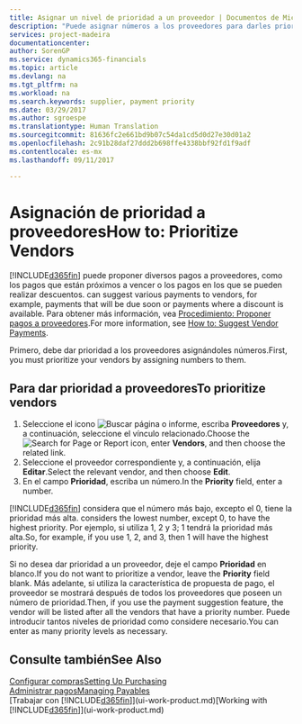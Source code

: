 ```yaml
---
title: Asignar un nivel de prioridad a un proveedor | Documentos de Microsoft
description: "Puede asignar números a los proveedores para darles prioridad y facilitar las sugerencias de pago en Financials."
services: project-madeira
documentationcenter: 
author: SorenGP
ms.service: dynamics365-financials
ms.topic: article
ms.devlang: na
ms.tgt_pltfrm: na
ms.workload: na
ms.search.keywords: supplier, payment priority
ms.date: 03/29/2017
ms.author: sgroespe
ms.translationtype: Human Translation
ms.sourcegitcommit: 81636fc2e661bd9b07c54da1cd5d0d27e30d01a2
ms.openlocfilehash: 2c91b28daf27ddd2b698ffe4338bbf92fd1f9adf
ms.contentlocale: es-mx
ms.lasthandoff: 09/11/2017

---
```

# <a name="how-to-prioritize-vendors"></a><span data-ttu-id="6cc0e-103">Asignación de prioridad a proveedores</span><span class="sxs-lookup"><span data-stu-id="6cc0e-103">How to: Prioritize Vendors</span></span>
[!INCLUDE[d365fin](includes/d365fin_md.md)]<span data-ttu-id="6cc0e-104"> puede proponer diversos pagos a proveedores, como los pagos que están próximos a vencer o los pagos en los que se pueden realizar descuentos.</span><span class="sxs-lookup"><span data-stu-id="6cc0e-104"> can suggest various payments to vendors, for example, payments that will be due soon or payments where a discount is available.</span></span> <span data-ttu-id="6cc0e-105">Para obtener más información, vea [Procedimiento: Proponer pagos a proveedores](payables-how-suggest-vendor-payments.md).</span><span class="sxs-lookup"><span data-stu-id="6cc0e-105">For more information, see [How to: Suggest Vendor Payments](payables-how-suggest-vendor-payments.md).</span></span>

<span data-ttu-id="6cc0e-106">Primero, debe dar prioridad a los proveedores asignándoles números.</span><span class="sxs-lookup"><span data-stu-id="6cc0e-106">First, you must prioritize your vendors by assigning numbers to them.</span></span>

## <a name="to-prioritize-vendors"></a><span data-ttu-id="6cc0e-107">Para dar prioridad a proveedores</span><span class="sxs-lookup"><span data-stu-id="6cc0e-107">To prioritize vendors</span></span>
1. <span data-ttu-id="6cc0e-108">Seleccione el icono ![Buscar página o informe](media/ui-search/search_small.png "icono Buscar página o informe"), escriba **Proveedores** y, a continuación, seleccione el vínculo relacionado.</span><span class="sxs-lookup"><span data-stu-id="6cc0e-108">Choose the ![Search for Page or Report](media/ui-search/search_small.png "Search for Page or Report icon") icon, enter **Vendors**, and then choose the related link.</span></span>
2. <span data-ttu-id="6cc0e-109">Seleccione el proveedor correspondiente y, a continuación, elija **Editar**.</span><span class="sxs-lookup"><span data-stu-id="6cc0e-109">Select the relevant vendor, and then choose **Edit**.</span></span>
3. <span data-ttu-id="6cc0e-110">En el campo **Prioridad**, escriba un número.</span><span class="sxs-lookup"><span data-stu-id="6cc0e-110">In the **Priority** field, enter a number.</span></span>

[!INCLUDE[d365fin](includes/d365fin_md.md)]<span data-ttu-id="6cc0e-111"> considera que el número más bajo, excepto el 0, tiene la prioridad más alta.</span><span class="sxs-lookup"><span data-stu-id="6cc0e-111"> considers the lowest number, except 0, to have the highest priority.</span></span> <span data-ttu-id="6cc0e-112">Por ejemplo, si utiliza 1, 2 y 3; 1 tendrá la prioridad más alta.</span><span class="sxs-lookup"><span data-stu-id="6cc0e-112">So, for example, if you use 1, 2, and 3, then 1 will have the highest priority.</span></span>

<span data-ttu-id="6cc0e-113">Si no desea dar prioridad a un proveedor, deje el campo **Prioridad** en blanco.</span><span class="sxs-lookup"><span data-stu-id="6cc0e-113">If you do not want to prioritize a vendor, leave the **Priority** field blank.</span></span> <span data-ttu-id="6cc0e-114">Más adelante, si utiliza la característica de propuesta de pago, el proveedor se mostrará después de todos los proveedores que poseen un número de prioridad.</span><span class="sxs-lookup"><span data-stu-id="6cc0e-114">Then, if you use the payment suggestion feature, the vendor will be listed after all the vendors that have a priority number.</span></span> <span data-ttu-id="6cc0e-115">Puede introducir tantos niveles de prioridad como considere necesario.</span><span class="sxs-lookup"><span data-stu-id="6cc0e-115">You can enter as many priority levels as necessary.</span></span>

## <a name="see-also"></a><span data-ttu-id="6cc0e-116">Consulte también</span><span class="sxs-lookup"><span data-stu-id="6cc0e-116">See Also</span></span>
[<span data-ttu-id="6cc0e-117">Configurar compras</span><span class="sxs-lookup"><span data-stu-id="6cc0e-117">Setting Up Purchasing</span></span>](purchasing-setup-purchasing.md)  
[<span data-ttu-id="6cc0e-118">Administrar pagos</span><span class="sxs-lookup"><span data-stu-id="6cc0e-118">Managing Payables</span></span>](payables-manage-payables.md)  
<span data-ttu-id="6cc0e-119">[Trabajar con [!INCLUDE[d365fin](includes/d365fin_md.md)]](ui-work-product.md)</span><span class="sxs-lookup"><span data-stu-id="6cc0e-119">[Working with [!INCLUDE[d365fin](includes/d365fin_md.md)]](ui-work-product.md)</span></span>

